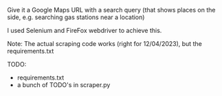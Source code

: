 
Give it a Google Maps URL with a search query (that shows places on the side, e.g. searching gas stations near a location)

I used Selenium and FireFox webdriver to achieve this.

Note: The actual scraping code works (right for 12/04/2023), but the requirements.txt

TODO:
- requirements.txt
- a bunch of TODO's in scraper.py
